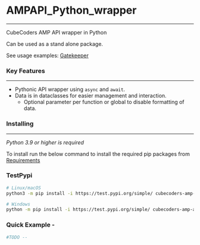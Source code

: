 # AMPAPI_Python_wrapper
___
CubeCoders AMP API wrapper in Python

Can be used as a stand alone package.

See usage examples:
[Gatekeeper](https://github.com/k8thekat/GatekeeperV2)

### Key Features
___

- Pythonic API wrapper using `async` and `await`.
- Data is in dataclasses for easier management and interaction.
    - Optional parameter per function or global to disable formatting of data.

### Installing
___

*Python 3.9 or higher is required*

To install run the below command to install the required pip packages from [Requirements](./requirements.txt)

### TestPypi
```bash
# Linux/macOS
python3 -m pip install -i https://test.pypi.org/simple/ cubecoders-amp-api

# Windows
python -m pip install -i https://test.pypi.org/simple/ cubecoders-amp-api 
```


### Quick Example -
```py
#TODO --
```